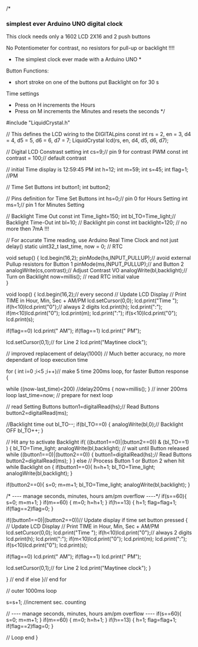 /*
 ###  simplest ever Arduino UNO digital clock  ###

 This clock needs only a 1602 LCD 2X16 and 2 push buttons 

 No Potentiometer for contrast, no resistors for pull-up or backlight !!!!

 * The simplest clock ever made with a Arduino UNO *    

 Button Functions:
 
 - short stroke on one of the buttons put Backlight on for 30 s
 
 Time settings
 - Press on H increments the Hours
 - Press on M increments the Minutes and resets the seconds
*/


#include "LiquidCrystal.h"

// This defines the LCD wiring to the DIGITALpins
const int rs = 2, en = 3, d4 = 4, d5 = 5, d6 = 6, d7 = 7;
LiquidCrystal lcd(rs, en, d4, d5, d6, d7);

// Digital LCD Constrast setting
int cs=9;// pin 9 for contrast PWM
const int contrast = 100;// default contrast

// initial Time display is 12:59:45 PM
int h=12;
int m=59;
int s=45;
int flag=1; //PM

// Time Set Buttons
int button1;
int button2;

// Pins definition for Time Set Buttons
int hs=0;// pin 0 for Hours Setting
int ms=1;// pin 1 for Minutes Setting

// Backlight Time Out 
const int Time_light=150;
int bl_TO=Time_light;// Backlight Time-Out
int bl=10; // Backlight pin
const int backlight=120; // no more then 7mA !!!

// For accurate Time reading, use Arduino Real Time Clock and not just delay()
static uint32_t last_time, now = 0; // RTC


void setup()
{
  lcd.begin(16,2);
  pinMode(hs,INPUT_PULLUP);// avoid external Pullup resistors for Button 1
  pinMode(ms,INPUT_PULLUP);// and Button 2
  analogWrite(cs,contrast);// Adjust Contrast VO
  analogWrite(bl,backlight);// Turn on Backlight
  now=millis(); // read RTC initial value  
}


void loop()
{ 
  lcd.begin(16,2);// every second
// Update LCD Display
// Print TIME in Hour, Min, Sec + AM/PM
 lcd.setCursor(0,0);
 lcd.print("Time ");
 if(h<10)lcd.print("0");// always 2 digits
 lcd.print(h);
 lcd.print(":");
 if(m<10)lcd.print("0");
 lcd.print(m);
 lcd.print(":");
 if(s<10)lcd.print("0");
 lcd.print(s);

 if(flag==0) lcd.print(" AM");
 if(flag==1) lcd.print(" PM");
 
 lcd.setCursor(0,1);// for Line 2
 lcd.print("Maytinee clock");


// improved replacement of delay(1000) 
// Much better accuracy, no more dependant of loop execution time

for ( int i=0 ;i<5 ;i++)// make 5 time 200ms loop, for faster Button response
{

  while ((now-last_time)<200) //delay200ms
  { 
    now=millis();
  }
 // inner 200ms loop
 last_time=now; // prepare for next loop 

 // read Setting Buttons
 button1=digitalRead(hs);// Read Buttons
 button2=digitalRead(ms);

 //Backlight time out 
 bl_TO--;
 if(bl_TO==0)
 {
  analogWrite(bl,0);// Backlight OFF
  bl_TO++;
 }
 
 // Hit any to activate Backlight 
 if(  ((button1==0)|(button2==0)) & (bl_TO==1)  )
 {
  bl_TO=Time_light;
  analogWrite(bl,backlight);
  // wait until Button released
  while ((button1==0)|(button2==0))
  {
   button1=digitalRead(hs);// Read Buttons
   button2=digitalRead(ms);
  }
 }
 else
 // Process Button 1 or Button 2 when hit while Backlight on 
 {
  if(button1==0){
   h=h+1;
   bl_TO=Time_light;
   analogWrite(bl,backlight);
  }

 if(button2==0){
  s=0;
  m=m+1;
  bl_TO=Time_light;
  analogWrite(bl,backlight);
  }

/* ---- manage seconds, minutes, hours am/pm overflow ----*/
 if(s==60){
  s=0;
  m=m+1;
 }
 if(m==60)
 {
  m=0;
  h=h+1;
 }
 if(h==13)
 {
  h=1;
  flag=flag+1;
  if(flag==2)flag=0;
 }


 if((button1==0)|(button2==0))// Update display if time set button pressed
 {
  // Update LCD Display
  // Print TIME in Hour, Min, Sec + AM/PM
  lcd.setCursor(0,0);
  lcd.print("Time ");
  if(h<10)lcd.print("0");// always 2 digits
  lcd.print(h);
  lcd.print(":");
  if(m<10)lcd.print("0");
  lcd.print(m);
  lcd.print(":");
  if(s<10)lcd.print("0");
  lcd.print(s);

  if(flag==0) lcd.print(" AM");
  if(flag==1) lcd.print(" PM");
 
  lcd.setCursor(0,1);// for Line 2
  lcd.print("Maytinee clock");
 }


 } // end if else
}// end for



// outer 1000ms loop

 s=s+1; //increment sec. counting
    
    
// ---- manage seconds, minutes, hours am/pm overflow ----
 if(s==60){
  s=0;
  m=m+1;
 }
 if(m==60)
 {
  m=0;
  h=h+1;
 }
 if(h==13)
 {
  h=1;
  flag=flag+1;
  if(flag==2)flag=0;
 } 
 

 
// Loop end
}
